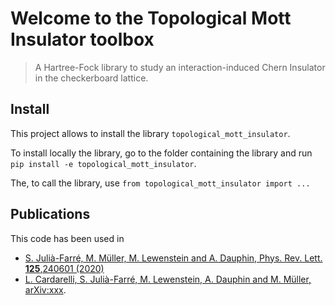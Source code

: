 # Welcome to the Topological Mott Insulator toolbox
> A Hartree-Fock library to study an interaction-induced Chern Insulator in the checkerboard lattice. <br>


## Install



This project allows to install the library `topological_mott_insulator`.

To install locally the library, go to the folder containing the library and run `pip install -e topological_mott_insulator`.

The, to call the library, use `from topological_mott_insulator import ...`

## Publications
This code has been used in 
- [S. Julià-Farré, M. Müller, M. Lewenstein and A. Dauphin, Phys. Rev. Lett. **125**,240601 (2020)](https://doi.org/10.1103/PhysRevLett.125.240601)
- [L. Cardarelli, S. Julià-Farré, M. Lewenstein, A. Dauphin and M. Müller, arXiv:xxx]().
